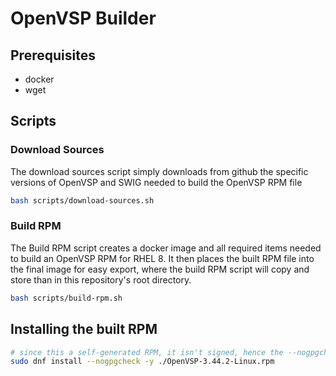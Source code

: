 # OpenVSP Builder

## Prerequisites

- docker
- wget


## Scripts

### Download Sources

The download sources script simply downloads from github the specific versions of OpenVSP and SWIG needed to build the OpenVSP RPM file

```bash
bash scripts/download-sources.sh
```

### Build RPM

The Build RPM script creates a docker image and all required items needed to build an OpenVSP RPM for RHEL 8.  It then places the built RPM file into the final image for easy export, where the build RPM script will copy and store than in this repository's root directory.

```bash
bash scripts/build-rpm.sh
```

## Installing the built RPM

```bash
# since this a self-generated RPM, it isn't signed, hence the --nogpgcheck flag is used
sudo dnf install --nogpgcheck -y ./OpenVSP-3.44.2-Linux.rpm
```


